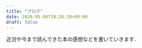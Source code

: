 ```yaml
---
title: "ブログ"
date: 2020-05-06T18:26:39+09:00
draft: false
---
```


近況や今まで読んできた本の感想などを書いていきます．

<script src="https://code.jquery.com/jquery-2.1.3.min.js"></script>
<script>
    $(function(){
      $("#cover").load("../blog/index.html #for_outer");
    });
</script>

<div id="cover"></div>
